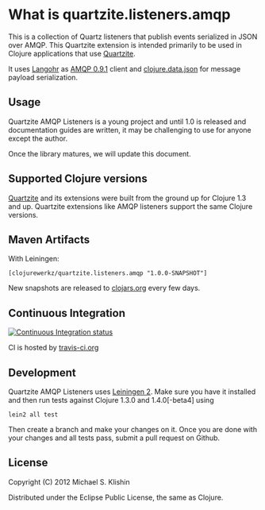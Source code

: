 # What is quartzite.listeners.amqp

This is a collection of Quartz listeners that publish events serialized in JSON over AMQP. This Quartzite extension
is intended primarily to be used in Clojure applications that use [Quartzite](https://github.com/michaelklishin/quartzite).

It uses [Langohr](https://github.com/michaelklishin/langohr) as [AMQP 0.9.1](http://bit.ly/amqp-model-explained) client
and [clojure.data.json](https://github.com/clojure/data.json) for message payload serialization.


## Usage

Quartzite AMQP Listeners is a young project and until 1.0 is released and documentation guides are written,
it may be challenging to use for anyone except the author.

Once the library matures, we will update this document.


## Supported Clojure versions

[Quartzite](https://github.com/michaelklishin/quartzite) and its extensions were built from the ground up for Clojure 1.3 and up.
Quartzite extensions like AMQP listeners support the same Clojure versions.


## Maven Artifacts

With Leiningen:

    [clojurewerkz/quartzite.listeners.amqp "1.0.0-SNAPSHOT"]

New snapshots are released to [clojars.org](https://clojars.org/clojurewerkz/quartzite.listeners.amqp) every few days.


## Continuous Integration

[![Continuous Integration status](https://secure.travis-ci.org/michaelklishin/quartzite.listeners.amqp.png)](http://travis-ci.org/michaelklishin/quartzite.listeners.amqp)

CI is hosted by [travis-ci.org](http://travis-ci.org)


## Development

Quartzite AMQP Listeners uses [Leiningen 2](https://github.com/technomancy/leiningen/blob/master/doc/TUTORIAL.md). Make
sure you have it installed and then run tests against Clojure 1.3.0 and 1.4.0[-beta4] using

    lein2 all test

Then create a branch and make your changes on it. Once you are done with your changes and all
tests pass, submit a pull request on Github.


## License

Copyright (C) 2012 Michael S. Klishin

Distributed under the Eclipse Public License, the same as Clojure.
